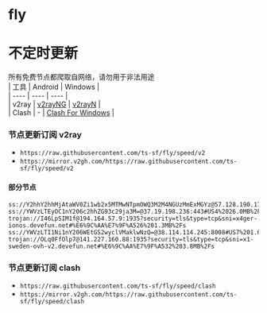 # fly
# 不定时更新
所有免费节点都爬取自网络，请勿用于非法用途  
|  工具  | Android  | Windows  |  
|  ----  | ----   | ----  |  
| v2ray  | [v2rayNG](https://github.com/2dust/v2rayNG/releases) | [v2rayN](https://github.com/2dust/v2rayN/releases) |  
| Clash  | - | [Clash For Windows](https://github.com/2dust/clashN/releases) | 
  
### 节点更新订阅  v2ray
- `https://raw.githubusercontent.com/ts-sf/fly/speed/v2`  
- `https://mirror.v2gh.com/https://raw.githubusercontent.com/ts-sf/fly/speed/v2`  

#### 部分节点  
``` 
ss://Y2hhY2hhMjAtaWV0Zi1wb2x5MTMwNTpmOWQ3M2M4NGUzMmExMGYz@57.128.190.171:11259#%E6%9C%AA%E7%9F%A56%203.4MB%2Fs
ss://YWVzLTEyOC1nY206c2hhZG93c29ja3M=@37.19.198.236:443#US4%2026.0MB%2Fs
trojan://I46LpSIM1f@194.164.57.9:1935?security=tls&type=tcp&sni=x4ger-ionos.devefun.net#%E6%9C%AA%E7%9F%A526%201.3MB%2Fs
ss://YWVzLTI1Ni1nY206WEtGS2wyclVMaklwNzQ=@38.114.114.245:8008#US7%201.6MB%2Fs
trojan://OLq0FfOlp7@141.227.160.88:1935?security=tls&type=tcp&sni=x1-sweden-ovh-v2.devefun.net#%E6%9C%AA%E7%9F%A532%203.8MB%2Fs
```
### 节点更新订阅  clash
- `https://raw.githubusercontent.com/ts-sf/fly/speed/clash`  
- `https://mirror.v2gh.com/https://raw.githubusercontent.com/ts-sf/fly/speed/clash`  


